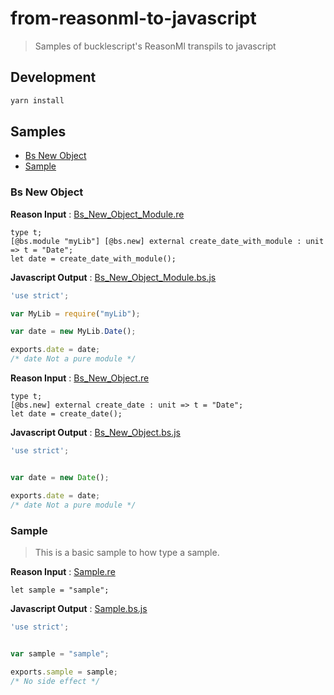 # from-reasonml-to-javascript

> Samples of bucklescript's ReasonMl transpils to javascript 

## Development

```bash
yarn install
```

## Samples

* [Bs New Object](#bs_new_object_1)
* [Sample](#sample_0)

### Bs New Object


**Reason Input** : [Bs_New_Object_Module.re](./src/Bs_New_Object_1/Bs_New_Object_Module.re)
```reason
type t;
[@bs.module "myLib"] [@bs.new] external create_date_with_module : unit => t = "Date";
let date = create_date_with_module();
```


**Javascript Output** : [Bs_New_Object_Module.bs.js](./src/Bs_New_Object_1/Bs_New_Object_Module.bs.js)
```js
'use strict';

var MyLib = require("myLib");

var date = new MyLib.Date();

exports.date = date;
/* date Not a pure module */
```


**Reason Input** : [Bs_New_Object.re](./src/Bs_New_Object_1/Bs_New_Object.re)
```reason
type t;
[@bs.new] external create_date : unit => t = "Date";
let date = create_date();
```


**Javascript Output** : [Bs_New_Object.bs.js](./src/Bs_New_Object_1/Bs_New_Object.bs.js)
```js
'use strict';


var date = new Date();

exports.date = date;
/* date Not a pure module */
```



### Sample

> This is a basic sample to how type a sample.



**Reason Input** : [Sample.re](./src/Sample_0/Sample.re)
```reason
let sample = "sample";
```


**Javascript Output** : [Sample.bs.js](./src/Sample_0/Sample.bs.js)
```js
'use strict';


var sample = "sample";

exports.sample = sample;
/* No side effect */
```

